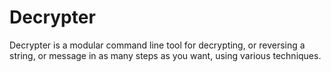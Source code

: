 # Decrypter

Decrypter is a modular command line tool for decrypting, or reversing a string, or message in as many steps as you want, using various techniques.
